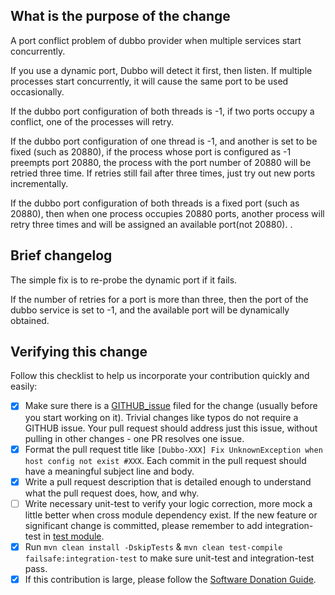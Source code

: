 ## What is the purpose of the change


A port conflict problem of dubbo provider when multiple services start concurrently.

If you use a dynamic port, Dubbo will detect it first, then listen. If multiple processes start concurrently, it will cause the same port to be used occasionally.

If the dubbo port configuration of both threads is -1, if two ports occupy a conflict, one of the processes will retry.

If the dubbo port configuration of one thread is -1, and another is set to be fixed (such as 20880), if the process whose port is configured as -1 preempts port 20880, the process with the port number of 20880 will be retried three time. If retries still fail after three times, just try out new ports incrementally.

If the dubbo port configuration of both threads is a fixed port (such as 20880), then when one process occupies 20880 ports, another process will retry three times and will be assigned an available port(not 20880). .
## Brief changelog

The simple fix is ​​to re-probe the dynamic port if it fails.

If the number of retries for a port is more than three, then the port of the dubbo service is set to -1, and the available port will be dynamically obtained.

## Verifying this change


Follow this checklist to help us incorporate your contribution quickly and easily:

- [x] Make sure there is a [GITHUB_issue](https://github.com/apache/incubator-dubbo/issues) filed for the change (usually before you start working on it). Trivial changes like typos do not require a GITHUB issue. Your pull request should address just this issue, without pulling in other changes - one PR resolves one issue.
- [x] Format the pull request title like `[Dubbo-XXX] Fix UnknownException when host config not exist #XXX`. Each commit in the pull request should have a meaningful subject line and body.
- [x] Write a pull request description that is detailed enough to understand what the pull request does, how, and why.
- [ ] Write necessary unit-test to verify your logic correction, more mock a little better when cross module dependency exist. If the new feature or significant change is committed, please remember to add integration-test in [test module](https://github.com/apache/incubator-dubbo/tree/master/dubbo-test).
- [x] Run `mvn clean install -DskipTests` & `mvn clean test-compile failsafe:integration-test` to make sure unit-test and integration-test pass.
- [x] If this contribution is large, please follow the [Software Donation Guide](https://github.com/apache/incubator-dubbo/wiki/Software-donation-guide).
